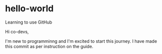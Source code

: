 # hello-world
Learning to use GitHub


Hi co-devs,

I'm new to programminng and I'm excited to start this journey. I have made this commit as per instruction on the guide.
